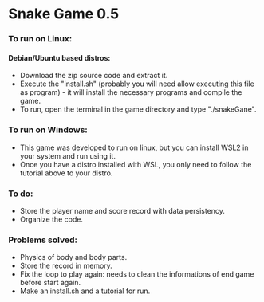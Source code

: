 # Snake Game 0.5


### To run on Linux:
#### Debian/Ubuntu based distros:
  - Download the zip source code and extract it.
  - Execute the "install.sh" (probably you will need allow executing this file as program) - it will install the necessary programs and compile the game.
  - To run, open the terminal in the game directory and type "./snakeGane".

### To run on Windows:
  - This game was developed to run on linux, but you can install WSL2 in your system and run using it.
  - Once you have a distro installed with WSL, you only need to follow the tutorial above to your distro.


### To do:
  - Store the player name and score record with data persistency.
  - Organize the code.

### Problems solved:
  - Physics of body and body parts.
  - Store the record in memory.
  - Fix the loop to play again: needs to clean the informations of end game before start again.
  - Make an install.sh and a tutorial for run.